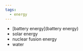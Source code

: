 ```yaml
---
tags:
  - energy
---
```

- [battery energy](battery energy)
- solar energy 
- nuclear fusion energy 
- water 